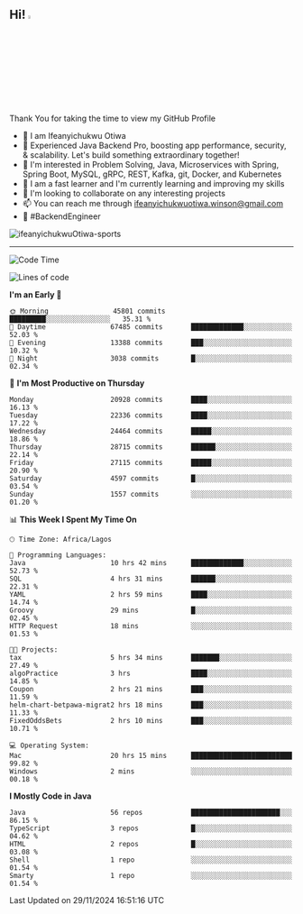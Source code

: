 <!-- BLOG-POST-LIST:START --><!-- BLOG-POST-LIST:END -->

## Hi! <img src="https://media.giphy.com/media/hvRJCLFzcasrR4ia7z/giphy.gif" width="4%"> 

Thank You for taking the time to view my GitHub Profile

- 👋 I am Ifeanyichukwu Otiwa
- 🚀 Experienced Java Backend Pro, boosting app performance, security, & scalability. Let's build something extraordinary together!
- 👀 I'm interested in Problem Solving, Java, Microservices with Spring, Spring Boot, MySQL, gRPC, REST, Kafka, git, Docker, and Kubernetes
- 🌱 I am a fast learner and I'm currently learning and improving my skills
- 💞️ I'm looking to collaborate on any interesting projects
- 📫 You can reach me through ifeanyichukwuotiwa.winson@gmail.com
- 🚀 #BackendEngineer

<p align="left" marginTop="10px"> <img src="https://komarev.com/ghpvc/?username=ifeanyichukwuOtiwa-sports&label=Profile%20views&color=0e75b6&style=for-the-badge" alt="ifeanyichukwuOtiwa-sports" /> </p>

***

<!--START_SECTION:waka-->
![Code Time](http://img.shields.io/badge/Code%20Time-3%2C172%20hrs%2010%20mins-blue)

![Lines of code](https://img.shields.io/badge/From%20Hello%20World%20I%27ve%20Written-32.3%20million%20lines%20of%20code-blue)

**I'm an Early 🐤** 

```text
🌞 Morning                45801 commits       █████████░░░░░░░░░░░░░░░░   35.31 % 
🌆 Daytime                67485 commits       █████████████░░░░░░░░░░░░   52.03 % 
🌃 Evening                13388 commits       ███░░░░░░░░░░░░░░░░░░░░░░   10.32 % 
🌙 Night                  3038 commits        █░░░░░░░░░░░░░░░░░░░░░░░░   02.34 % 
```
📅 **I'm Most Productive on Thursday** 

```text
Monday                   20928 commits       ████░░░░░░░░░░░░░░░░░░░░░   16.13 % 
Tuesday                  22336 commits       ████░░░░░░░░░░░░░░░░░░░░░   17.22 % 
Wednesday                24464 commits       █████░░░░░░░░░░░░░░░░░░░░   18.86 % 
Thursday                 28715 commits       ██████░░░░░░░░░░░░░░░░░░░   22.14 % 
Friday                   27115 commits       █████░░░░░░░░░░░░░░░░░░░░   20.90 % 
Saturday                 4597 commits        █░░░░░░░░░░░░░░░░░░░░░░░░   03.54 % 
Sunday                   1557 commits        ░░░░░░░░░░░░░░░░░░░░░░░░░   01.20 % 
```


📊 **This Week I Spent My Time On** 

```text
🕑︎ Time Zone: Africa/Lagos

💬 Programming Languages: 
Java                     10 hrs 42 mins      █████████████░░░░░░░░░░░░   52.73 % 
SQL                      4 hrs 31 mins       ██████░░░░░░░░░░░░░░░░░░░   22.31 % 
YAML                     2 hrs 59 mins       ████░░░░░░░░░░░░░░░░░░░░░   14.74 % 
Groovy                   29 mins             █░░░░░░░░░░░░░░░░░░░░░░░░   02.45 % 
HTTP Request             18 mins             ░░░░░░░░░░░░░░░░░░░░░░░░░   01.53 % 

🐱‍💻 Projects: 
tax                      5 hrs 34 mins       ███████░░░░░░░░░░░░░░░░░░   27.49 % 
algoPractice             3 hrs               ████░░░░░░░░░░░░░░░░░░░░░   14.85 % 
Coupon                   2 hrs 21 mins       ███░░░░░░░░░░░░░░░░░░░░░░   11.59 % 
helm-chart-betpawa-migrat2 hrs 18 mins       ███░░░░░░░░░░░░░░░░░░░░░░   11.33 % 
FixedOddsBets            2 hrs 10 mins       ███░░░░░░░░░░░░░░░░░░░░░░   10.71 % 

💻 Operating System: 
Mac                      20 hrs 15 mins      █████████████████████████   99.82 % 
Windows                  2 mins              ░░░░░░░░░░░░░░░░░░░░░░░░░   00.18 % 
```

**I Mostly Code in Java** 

```text
Java                     56 repos            ██████████████████████░░░   86.15 % 
TypeScript               3 repos             █░░░░░░░░░░░░░░░░░░░░░░░░   04.62 % 
HTML                     2 repos             █░░░░░░░░░░░░░░░░░░░░░░░░   03.08 % 
Shell                    1 repo              ░░░░░░░░░░░░░░░░░░░░░░░░░   01.54 % 
Smarty                   1 repo              ░░░░░░░░░░░░░░░░░░░░░░░░░   01.54 % 
```




 Last Updated on 29/11/2024 16:51:16 UTC
<!--END_SECTION:waka-->

<!--
<p align="center">
![trophy](https://github-profile-trophy.vercel.app/?username=ifeanyichukwuOtiwa-sports&theme=onedark) (https://github.com/ryo-ma/github-profile-trophy)
</p>
-->

<!---
ifeanyi-otiwa/ifeanyi-otiwa is a ✨ special ✨ repository because its `README.md` (this file) appears on your GitHub profile.
You can click the Preview link to take a look at your changes.
--->
